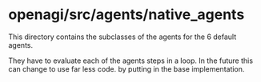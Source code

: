# openagi/src/agents/native_agents
This directory contains the subclasses of the agents for the 6 default agents.

They have to evaluate each of the agents steps in a loop. In the future this can change to use far less code. by putting in the base implementation.
